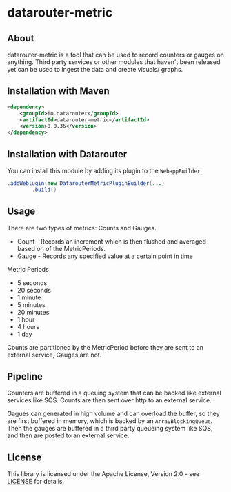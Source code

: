 # datarouter-metric

## About
datarouter-metric is a tool that can be used to record counters or gauges on anything. Third party services or other
 modules that haven't been released yet can be used to ingest the data and create visuals/ graphs.

## Installation with Maven

```xml
<dependency>
	<groupId>io.datarouter</groupId>
	<artifactId>datarouter-metric</artifactId>
	<version>0.0.36</version>
</dependency>
```

## Installation with Datarouter

You can install this module by adding its plugin to the `WebappBuilder`.

```java
.addWeblugin(new DatarouterMetricPluginBuilder(...)
		.build()
```

## Usage
There are two types of metrics: Counts and Gauges.

* Count - Records an increment which is then flushed and averaged based on of the MetricPeriods.
* Gauge - Records any specified value at a certain point in time

Metric Periods
* 5 seconds
* 20 seconds
* 1 minute
* 5 minutes
* 20 minutes
* 1 hour
* 4 hours
* 1 day

Counts are partitioned by the MetricPeriod before they are sent to an external service, Gauges are not.

## Pipeline

Counters are buffered in a queuing system that can be backed like external services like SQS. Counts are then sent over
 http to an external service. 

Gagues can generated in high volume and can overload the buffer, so they are first buffered in memory, which is backed
 by an `ArrayBlockingQueue`. Then the gauges are buffered in a third party queueing system like SQS, and then are
 posted to an external service.


## License

This library is licensed under the Apache License, Version 2.0 - see [LICENSE](../LICENSE) for details.
